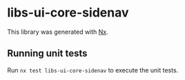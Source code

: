 # libs-ui-core-sidenav

This library was generated with [Nx](https://nx.dev).

## Running unit tests

Run `nx test libs-ui-core-sidenav` to execute the unit tests.
